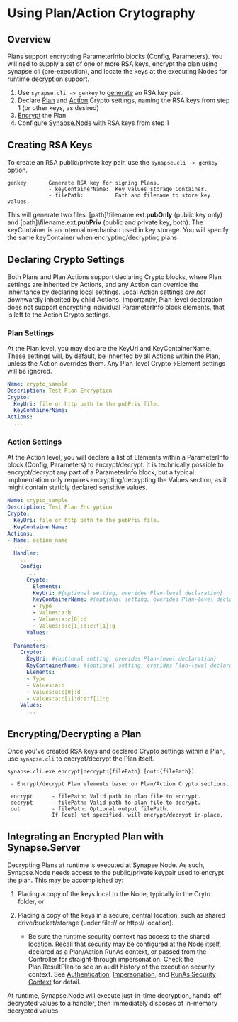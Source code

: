 # Using Plan/Action Crytography

## Overview

Plans support encrypting ParameterInfo blocks (Config, Parameters). You will ned to supply a set of one or more RSA keys, encrypt the plan using synapse.cli (pre-execution), and locate the keys at the executing Nodes for runtime decryption support.

1. Use `synapse.cli -> genkey` to [generate](#creating-rsa-keys) an RSA key pair.
2. Declare [Plan](#plan-settings) and [Action](#action-settings) Crypto settings, naming the RSA keys from step 1 (or other keys, as desired)
3. [Encrypt](#encryptingdecrypting-a-plan) the Plan
4. Configure [Synapse.Node](#integrating-an-encrypted-plan-with-synapseserver) with RSA keys from step 1

## Creating RSA Keys

To create an RSA public/private key pair, use the `synapse.cli -> genkey` option.

```
genkey       Generate RSA key for signing Plans.
             - keyContainerName:  Key values storage Container.
             - filePath:          Path and filename to store key values.
```

This will generate two files: [path]\filename.ext.**pubOnly** (public key only) and [path]\filename.ext.**pubPriv** (public and private key, both).  The keyContainer is an internal mechanism used in key storage.  You will specify the same keyContainer when encrypting/decrypting plans.

## Declaring Crypto Settings

Both Plans and Plan Actions support declaring Crypto blocks, where Plan settings are inherited by Actions, and any Action can override the inheritance by declaring local settings.  Local Action settings _are not_ downwardly inherited by child Actions.  Importantly, Plan-level declaration does not support encrypting individual ParameterInfo block elements, that is left to the Action Crypto settings.

### Plan Settings

At the Plan level, you may declare the KeyUri and KeyContainerName.  These settings will, by default, be inherited by all Actions within the Plan, unless the Action overrides them.  Any Plan-level Crypto->Element settings will be ignored.

```yaml
Name: crypto_sample
Description: Test Plan Encryption
Crypto:
  KeyUri: file or http path to the pubPriv file.
  KeyContainerName:
Actions:
  ...
```

### Action Settings

At the Action level, you will declare a list of Elements within a ParameterInfo block (Config, Parameters) to encrypt/decrypt.  It is technically possible to encrypt/decrypt any part of a ParameterInfo block, but a typical implmentation only requires encrypting/decrypting the Values section, as it might contain staticly declared sensitive values.

```yaml
Name: crypto_sample
Description: Test Plan Encryption
Crypto:
  KeyUri: file or http path to the pubPriv file.
  KeyContainerName:
Actions:
- Name: action_name
  ...
  Handler:
    ...
    Config:
      ...
      Crypto:
        Elements:
        KeyUri: #{optional setting, overides Plan-level declaration}
        KeyContainerName: #{optional setting, overides Plan-level declaration}
        - Type
        - Values:a:b
        - Values:a:c[0]:d
        - Values:a:c[1]:d:e:f[1]:g
      Values:
        ...
  Parameters:
    Crypto:
      KeyUri: #{optional setting, overides Plan-level declaration}
      KeyContainerName: #{optional setting, overides Plan-level declaration}
      Elements:
      - Type
      - Values:a:b
      - Values:a:c[0]:d
      - Values:a:c[1]:d:e:f[1]:g
    Values:
      ...
```

## Encrypting/Decrypting a Plan

Once you've created RSA keys and declared Crypto settings within a Plan, use `synapse.cli` to encrypt/decrypt the Plan itself.

```dos
synapse.cli.exe encrypt|decrypt:{filePath} [out:{filePath}]

 - Encrypt/decrypt Plan elements based on Plan/Action Crypto sections.

 encrypt      - filePath: Valid path to plan file to encrypt.
 decrypt      - filePath: Valid path to plan file to decrypt.
 out          - filePath: Optional output filePath.
              If [out] not specified, will encrypt/decrypt in-place.
```

## Integrating an Encrypted Plan with Synapse.Server

Decrypting Plans at runtime is executed at Synapse.Node.  As such, Synapse.Node needs access to the public/private keypair used to encrypt the plan.  This may be accomplished by:

1. Placing a copy of the keys local to the Node, typically in the Cryto folder, or
2. Placing a copy of the keys in a secure, central location, such as shared drive/bucket/storage (under file:// or http:// location).

    - Be sure the runtime security context has access to the shared location.  Recall that security may be configured at the Node itself, declared as a Plan/Action RunAs context, or passed from the Controller for straight-through impersonation.  Check the Plan.ResultPlan to see an audit history of the execution security context. See [Authentication](./setup/authentication), [Impersonation](./setup/impersonation), and [RunAs Security Context](./../plans/actions/detail/#runas) for detail.

At runtime, Synapse.Node will execute just-in-time decryption, hands-off decrypted values to a handler, then immediately disposes of in-memory decrypted values.